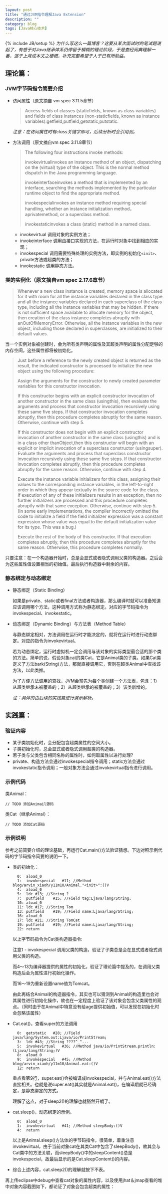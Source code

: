 ```yaml
---
layout: post
title: "通过JVM指令理解Java Extension"
description: ""
category: blog
tags: [Java核心技术]
---
```

{% include JB/setup %}
*为什么写这么一篇博客？这要从某次面试时的笔试题说起了，有感于对Java继承体系仍停留于模糊的理论阶段，于是查经阅典理解一番，遂于上月成本文之梗概，补充完整希望于人于已有所助益。*

## 理论篇：

### JVM字节码指令简要介绍

* 访问属性（原文摘自 vm spec 3.11.5章节）

    > Access fields of classes (staticfields, known as class variables) and fields of class instances (non-staticfields, known as instance variables):getfield,putfield,getstatic,putstatic.

    *注意：在访问属性时有class关键字即可，后续分析时会引用到。*
                                                                                                                                                                  
* 方法调用（原文摘自vm spec 3.11.8章节）

    > The following four instructions invoke methods:
    >
    > invokevirtualinvokes an instance method of an object, dispatching on the (virtual) type of the object. This is the normal method dispatch in the Java programming language.
    >
    > invokeinterfaceinvokes a method that is implemented by an interface, searching the methods implemented by the particular runtime object to find the appropriate method.
    >
    > invokespecialinvokes an instance method requiring special handling, whether an instance initialization method，aprivatemethod, or a superclass method.
    >
    > invokestaticinvokes a class (static) method in a named class.

    * invokevirtual 调用对象的实例方法；
    * invokeinterface 调用由接口实现的方法，在运行时对象中找到相应的实现；
    * invokespecial 调用需要特殊处理的实例方法，即实例的初始化`<init>`、private方法或超类的方法；
    * invokestatic 调用静态方法。

### 类的实例化（原文摘自vm spec 2.17.6章节）

> Whenever a new class instance is created, memory space is allocated for it with room for all the instance variables declared in the class type and all the instance variables declared in each superclass of the class type, including all the instance variables that may be hidden. If there is not sufficient space available to allocate memory for the object, then creation of the class instance completes abruptly with anOutOfMemoryError. Otherwise, all the instance variables in the new object, including those declared in superclasses, are initialized to their default values.
 
当一个实例对象被创建时，会为所有类声明的属性及其超类声明的属性分配足够的内存空间，这些属性都将被初始化。
 
> Just before a reference to the newly created object is returned as the result, the indicated constructor is processed to initialize the new object using the following procedure:
>
> Assign the arguments for the constructor to newly created parameter variables for this constructor invocation.
>
> If this constructor begins with an explicit constructor invocation of another constructor in the same class (usingthis), then evaluate the arguments and process that constructor invocation recursively using these same five steps. If that constructor invocation completes abruptly, then this procedure completes abruptly for the same reason. Otherwise, continue with step 5.
>
> If this constructor does not begin with an explicit constructor invocation of another constructor in the same class (usingthis) and is in a class other thanObject,then this constructor will begin with an explicit or implicit invocation of a superclass constructor (usingsuper). Evaluate the arguments and process that superclass constructor invocation recursively using these same five steps. If that constructor invocation completes abruptly, then this procedure completes abruptly for the same reason. Otherwise, continue with step 4.
>
> Execute the instance variable initializers for this class, assigning their values to the corresponding instance variables, in the left-to-right order in which they appear textually in the source code for the class. If execution of any of these initializers results in an exception, then no further initializers are processed and this procedure completes abruptly with that same exception. Otherwise, continue with step 5. (In some early implementations, the compiler incorrectly omitted the code to initialize a field if the field initializer expression was a constant expression whose value was equal to the default initialization value for its type. This was a bug.)
>
> Execute the rest of the body of this constructor. If that execution completes abruptly, then this procedure completes abruptly for the same reason. Otherwise, this procedure completes normally.
         
只要注意：在一个构造器开始时，总是会显式或者隐式调用父类的构造器。之后会为这些属性值设置相当的初始值。最后执行构造器中剩余的内容。

### 静态绑定与动态绑定

* 静态绑定（Static Binding）

    如果是private、static或者final方法或者构造器，那么编译时就可以准备知道应该调用哪个方法，这种调用方式称为静态绑定。对应的字节码指令为invokespecial、invokestatic。

* 动态绑定（Dynamic Binding）与方法表（Method Table）
    
    与静态绑定相对，方法调用在运行时才能决定的，就将在运行时进行动态绑定。对应的指令为invokevirtual。

    若为动态绑定，运行时虚拟机一定会调用与该对象的实际类型最合适的那个类的方法。简单的说，假设对象cat的类Cat，它是Animal类的子类。如果Cat类定义了方法bark(String)方法，那就直接调用它，否则在超类Animal中查找该方法，以此类推。

    为了方便方法调用的查找，JVM会预先为每个类创建一个方法表，包含：1）从超类继承未被覆盖的；2）从超类继承的被覆盖的；3）该类新增的。

    *注：具体的由后续的实践篇进行演示解析。*

## 实践篇：

### 验证内容

* 某子类初始化时，会分配包含超类属性的空间大小。
* 子类初始化时，总会显式或者隐式调用超类的构造器。
* 若子类与父类包含相同名称的属性时，如何取属性以进行处理?
* private、构造方法会通过invokespecial指令调用；static方法会通过invokestatic指令调用；一般对象方法会通过invokevirtual指令进行调用。

### 示例代码

类Animal：

    // TODO 添加Animail源码

类Cat（继承Animal）：

    // TODO 添加Cat源码
 
### 示例说明

参考之前简要介绍的理论基础，再运行Cat.main()方法验证猜想。下边对照示例代码的字节码指令简要的说明一下。

* 类的初始化：

        0:  aload_0  
        1:  invokespecial   #11; //Method blog/arvin_xiaoh/y11m10/Animal."<init>":()V  
        4:  aload_0  
        5:  ldc #13; //String ?  
        7:  putfield    #15; //Field tag:Ljava/lang/String;  
        10: aload_0  
        11: ldc #17; //String Tom  
        13: putfield    #19; //Field name:Ljava/lang/String;  
        16: aload_0  
        17: ldc #21; //String TomCat  
        19: putfield    #19; //Field name:Ljava/lang/String;  
        22: return  

    以上字节码指令为Cat类构造器指令:

    注意1 - invokespecial 调用父类的构造，验证了子类总是会在显式或者隐式调用父类的构造。

    而4～13为编译器提供的属性的初始化，验证了理论篇中提及的，在调用父类构造后会为属性进行初始化操作。
 
    而16～19为重新设置name值为Tomcat。
 
    由此再结合Animal的构造器指令，其实也可以猜测到Animal的构造里也会对其属性进行初始化操作，故也在一定程度上验证了该对象会包含父类属性的观点。（同时由于在Animal中特意没有给age提供初始值，可以发现在初始化时会忽略该属性）

* Cat.eat()，查看super的方法调用

        0:  getstatic   #28; //Field java/lang/System.out:Ljava/io/PrintStream;  
        3:  ldc #43; //String ????^_^...  
        5:  invokevirtual   #36; //Method java/io/PrintStream.println:(Ljava/lang/String;)V  
        8:  aload_0  
        9:  invokespecial   #45; //Method blog/arvin_xiaoh/y11m10/Animal.eat:()V  
        12: return

    重点看第9行，super.eat()会被编译成invokespecial，并与Animal.eat()方法直接相关。也就是说super.eat()其实就是Animal.eat()，在编译期就已经确定，是静态绑定的方式。
    
    理解了这点，对于sleep2()的理解也就豁然开朗了。

* cat.sleep()，动态绑定的示例。

        0:  aload_0  
        1:  invokevirtual   #41; //Method sleepBody:()V  
        4:  return  

    以上是Animal.sleep()方法体的字节码指令，很简单，着重注意invokevirtual，由于当前对象cat在其类Cat中包含了sleepBody()，故其会与Cat类中的方法关联，而sleepBody()中的sleepContent()总是invokespecial，故最后显示的是Cat.sleepContent()的内容。

* 综合上述内容，cat.sleep2()的理解就按下不表。


再上传eclipse中debug中查看cat对象的属性内容，以及使用jhat＆jmap查看的堆中对象内容截图如下，都论证了对象会包含超类的属性：
